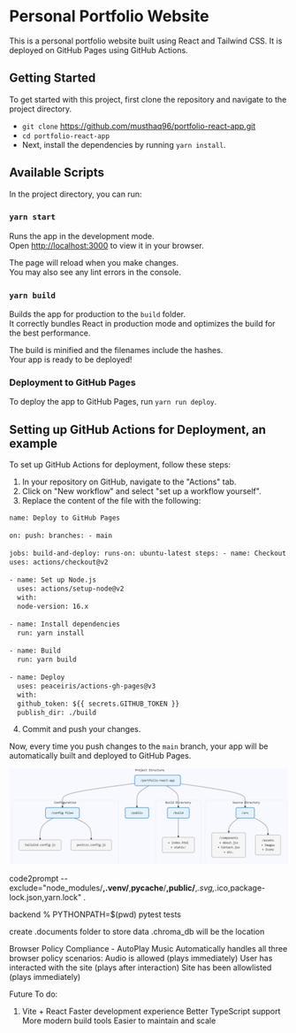 # Personal Portfolio Website

This is a personal portfolio website built using React and Tailwind CSS. It is deployed on GitHub Pages using GitHub Actions.

## Getting Started

To get started with this project, first clone the repository and navigate to the project directory.

- `git clone` https://github.com/musthaq96/portfolio-react-app.git
- `cd portfolio-react-app`
- Next, install the dependencies by running `yarn install`.

## Available Scripts

In the project directory, you can run:

### `yarn start`

Runs the app in the development mode.\
Open [http://localhost:3000](http://localhost:3000) to view it in your browser.

The page will reload when you make changes.\
You may also see any lint errors in the console.

### `yarn build`

Builds the app for production to the `build` folder.\
It correctly bundles React in production mode and optimizes the build for the best performance.

The build is minified and the filenames include the hashes.\
Your app is ready to be deployed!

### Deployment to GitHub Pages

To deploy the app to GitHub Pages, run `yarn run deploy`.

## Setting up GitHub Actions for Deployment, an example

To set up GitHub Actions for deployment, follow these steps:

1. In your repository on GitHub, navigate to the "Actions" tab.
2. Click on "New workflow" and select "set up a workflow yourself".
3. Replace the content of the file with the following:

```
name: Deploy to GitHub Pages

on: push: branches: - main

jobs: build-and-deploy: runs-on: ubuntu-latest steps: - name: Checkout uses: actions/checkout@v2

- name: Set up Node.js
  uses: actions/setup-node@v2
  with:
  node-version: 16.x

- name: Install dependencies
  run: yarn install

- name: Build
  run: yarn build

- name: Deploy
  uses: peaceiris/actions-gh-pages@v3
  with:
  github_token: ${{ secrets.GITHUB_TOKEN }}
  publish_dir: ./build

```

4. Commit and push your changes.

Now, every time you push changes to the `main` branch, your app will be automatically built and deployed to GitHub Pages.



![project structure](project_structure.png)


code2prompt --exclude="node_modules/**,.venv/**,__pycache__/**,public/**,*.svg,*.ico,package-lock.json,yarn.lock" .

backend % PYTHONPATH=$(pwd) pytest tests

create .documents folder to store data
.chroma_db will be the location




Browser Policy Compliance - AutoPlay Music
Automatically handles all three browser policy scenarios:
Audio is allowed (plays immediately)
User has interacted with the site (plays after interaction)
Site has been allowlisted (plays immediately)


Future To do:
1. Vite + React
Faster development experience
Better TypeScript support
More modern build tools
Easier to maintain and scale